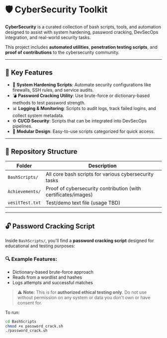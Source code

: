 # 🛡️ CyberSecurity Toolkit

**CyberSecurity** is a curated collection of bash scripts, tools, and automation designed to assist with system hardening, password cracking, DevSecOps integration, and real-world security tasks.

This project includes **automated utilities**, **penetration testing scripts**, and **proof of contributions** to the cybersecurity community.

---

## 🧠 Key Features

- 🔐 **System Hardening Scripts**: Automate security configurations like firewalls, SSH rules, and service audits.
- 💣 **Password Cracking Utility**: Use brute-force or dictionary-based methods to test password strength.
- 📊 **Logging & Monitoring**: Scripts to audit logs, track failed logins, and collect system metadata.
- ⚙️ **CI/CD Security**: Scripts that can be integrated into DevSecOps pipelines.
- 📁 **Modular Design**: Easy-to-use scripts categorized for quick access.

---

## 📂 Repository Structure

| Folder | Description |
|--------|-------------|
| `BashScripts/` | All core bash scripts for various cybersecurity tasks |
| `Achievements/` | Proof of cybersecurity contribution (with certificates/images) |
| `vesitTest.txt` | Test/demo text file (usage TBD) |

---

## 🔓 Password Cracking Script

Inside `BashScripts/`, you'll find a **password cracking script** designed for educational and testing purposes:

### 🔍 Example Features:
- Dictionary-based brute-force approach
- Reads from a wordlist and hashes
- Logs attempts and successful matches

> ⚠️ **Note:** This is for **authorized ethical testing only**. Do not use without permission on any system or data you don't own or have consent for.

To run:
```bash
cd BashScripts
chmod +x password_crack.sh
./password_crack.sh
